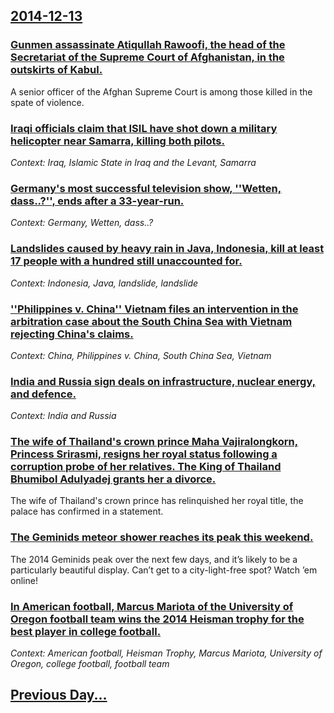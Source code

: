 ## [2014-12-13](/news/2014/12/13/index.md)

### [Gunmen assassinate Atiqullah Rawoofi, the head of the Secretariat of the Supreme Court of Afghanistan, in the outskirts of Kabul. ](/news/2014/12/13/gunmen-assassinate-atiqullah-rawoofi-the-head-of-the-secretariat-of-the-supreme-court-of-afghanistan-in-the-outskirts-of-kabul.md)
A senior officer of the Afghan Supreme Court is among those killed in the spate of violence.

### [Iraqi officials claim that ISIL have shot down a military helicopter near Samarra, killing both pilots. ](/news/2014/12/13/iraqi-officials-claim-that-isil-have-shot-down-a-military-helicopter-near-samarra-killing-both-pilots.md)
_Context: Iraq, Islamic State in Iraq and the Levant, Samarra_

### [Germany's most successful television show, ''Wetten, dass..?'', ends after a 33-year-run. ](/news/2014/12/13/germany-s-most-successful-television-show-wetten-dass-ends-after-a-33-year-run.md)
_Context: Germany, Wetten, dass..?_

### [Landslides caused by heavy rain in Java, Indonesia, kill at least 17 people with a hundred still unaccounted for. ](/news/2014/12/13/landslides-caused-by-heavy-rain-in-java-indonesia-kill-at-least-17-people-with-a-hundred-still-unaccounted-for.md)
_Context: Indonesia, Java, landslide, landslide_

### [''Philippines v. China'' Vietnam files an intervention in the arbitration case about the South China Sea with Vietnam rejecting China's claims. ](/news/2014/12/13/philippines-v-china-pvietnam-files-an-intervention-in-the-arbitration-case-about-the-south-china-sea-with-vietnam-rejecting-china-s-cla.md)
_Context: China, Philippines v. China, South China Sea, Vietnam_

### [India and Russia sign deals on infrastructure, nuclear energy, and defence. ](/news/2014/12/13/india-and-russia-sign-deals-on-infrastructure-nuclear-energy-and-defence.md)
_Context: India and Russia_

### [The wife of Thailand's crown prince Maha Vajiralongkorn, Princess Srirasmi, resigns her royal status following a corruption probe of her relatives. The King of Thailand Bhumibol Adulyadej grants her a divorce. ](/news/2014/12/13/the-wife-of-thailand-s-crown-prince-maha-vajiralongkorn-princess-srirasmi-resigns-her-royal-status-following-a-corruption-probe-of-her-rel.md)
The wife of Thailand&#039;s crown prince has relinquished her royal title, the palace has confirmed in a statement.

### [The Geminids meteor shower reaches its peak this weekend. ](/news/2014/12/13/the-geminids-meteor-shower-reaches-its-peak-this-weekend.md)
The 2014 Geminids peak over the next few days, and it&#8217;s likely to be a particularly beautiful display. Can&#8217;t get to a city-light-free spot? Watch &#8217;em online!

### [In American football, Marcus Mariota of the University of Oregon football team wins the 2014 Heisman trophy for the best player in college football. ](/news/2014/12/13/in-american-football-marcus-mariota-of-the-university-of-oregon-football-team-wins-the-2014-heisman-trophy-for-the-best-player-in-college-f.md)
_Context: American football, Heisman Trophy, Marcus Mariota, University of Oregon, college football, football team_

## [Previous Day...](/news/2014/12/12/index.md)

